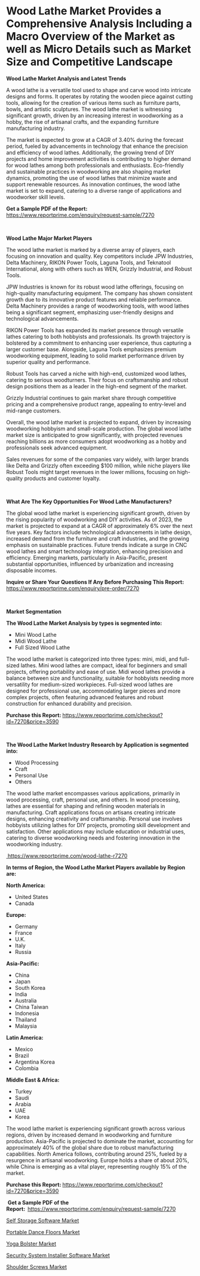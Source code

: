 <p><h1>Wood Lathe Market Provides a Comprehensive Analysis Including a Macro Overview of the Market as well as Micro Details such as Market Size and Competitive Landscape</h1></p><p><strong>Wood Lathe Market Analysis and Latest Trends</strong></p>
<p><p>A wood lathe is a versatile tool used to shape and carve wood into intricate designs and forms. It operates by rotating the wooden piece against cutting tools, allowing for the creation of various items such as furniture parts, bowls, and artistic sculptures. The wood lathe market is witnessing significant growth, driven by an increasing interest in woodworking as a hobby, the rise of artisanal crafts, and the expanding furniture manufacturing industry.</p><p>The market is expected to grow at a CAGR of 3.40% during the forecast period, fueled by advancements in technology that enhance the precision and efficiency of wood lathes. Additionally, the growing trend of DIY projects and home improvement activities is contributing to higher demand for wood lathes among both professionals and enthusiasts. Eco-friendly and sustainable practices in woodworking are also shaping market dynamics, promoting the use of wood lathes that minimize waste and support renewable resources. As innovation continues, the wood lathe market is set to expand, catering to a diverse range of applications and woodworker skill levels.</p></p>
<p><strong>Get a Sample PDF of the Report:&nbsp;</strong> <a href="https://www.reportprime.com/enquiry/request-sample/7270">https://www.reportprime.com/enquiry/request-sample/7270</a></p>
<p>&nbsp;</p>
<p><strong>Wood Lathe Major Market Players</strong></p>
<p><p>The wood lathe market is marked by a diverse array of players, each focusing on innovation and quality. Key competitors include JPW Industries, Delta Machinery, RIKON Power Tools, Laguna Tools, and Teknatool International, along with others such as WEN, Grizzly Industrial, and Robust Tools.</p><p>JPW Industries is known for its robust wood lathe offerings, focusing on high-quality manufacturing equipment. The company has shown consistent growth due to its innovative product features and reliable performance. Delta Machinery provides a range of woodworking tools, with wood lathes being a significant segment, emphasizing user-friendly designs and technological advancements.</p><p>RIKON Power Tools has expanded its market presence through versatile lathes catering to both hobbyists and professionals. Its growth trajectory is bolstered by a commitment to enhancing user experience, thus capturing a larger customer base. Alongside, Laguna Tools emphasizes premium woodworking equipment, leading to solid market performance driven by superior quality and performance.</p><p>Robust Tools has carved a niche with high-end, customized wood lathes, catering to serious woodturners. Their focus on craftsmanship and robust design positions them as a leader in the high-end segment of the market.</p><p>Grizzly Industrial continues to gain market share through competitive pricing and a comprehensive product range, appealing to entry-level and mid-range customers. </p><p>Overall, the wood lathe market is projected to expand, driven by increasing woodworking hobbyism and small-scale production. The global wood lathe market size is anticipated to grow significantly, with projected revenues reaching billions as more consumers adopt woodworking as a hobby and professionals seek advanced equipment.</p><p>Sales revenues for some of the companies vary widely, with larger brands like Delta and Grizzly often exceeding $100 million, while niche players like Robust Tools might target revenues in the lower millions, focusing on high-quality products and customer loyalty.</p></p>
<p>&nbsp;</p>
<p><strong>What Are The Key Opportunities For Wood Lathe Manufacturers?</strong></p>
<p><p>The global wood lathe market is experiencing significant growth, driven by the rising popularity of woodworking and DIY activities. As of 2023, the market is projected to expand at a CAGR of approximately 6% over the next five years. Key factors include technological advancements in lathe design, increased demand from the furniture and craft industries, and the growing emphasis on sustainable practices. Future trends indicate a surge in CNC wood lathes and smart technology integration, enhancing precision and efficiency. Emerging markets, particularly in Asia-Pacific, present substantial opportunities, influenced by urbanization and increasing disposable incomes.</p></p>
<p><strong>Inquire or Share Your Questions If Any Before Purchasing This Report:</strong> <a href="https://www.reportprime.com/enquiry/pre-order/7270">https://www.reportprime.com/enquiry/pre-order/7270</a></p>
<p>&nbsp;</p>
<p><strong>Market Segmentation</strong></p>
<p><strong>The Wood Lathe Market Analysis by types is segmented into:</strong></p>
<p><ul><li>Mini Wood Lathe</li><li>Midi Wood Lathe</li><li>Full Sized Wood Lathe</li></ul></p>
<p><p>The wood lathe market is categorized into three types: mini, midi, and full-sized lathes. Mini wood lathes are compact, ideal for beginners and small projects, offering portability and ease of use. Midi wood lathes provide a balance between size and functionality, suitable for hobbyists needing more versatility for medium-sized workpieces. Full-sized wood lathes are designed for professional use, accommodating larger pieces and more complex projects, often featuring advanced features and robust construction for enhanced durability and precision.</p></p>
<p><strong>Purchase this Report:&nbsp;</strong><a href="https://www.reportprime.com/checkout?id=7270&price=3590">https://www.reportprime.com/checkout?id=7270&price=3590</a></p>
<p>&nbsp;</p>
<p><strong>The Wood Lathe Market Industry Research by Application is segmented into:</strong></p>
<p><ul><li>Wood Processing</li><li>Craft</li><li>Personal Use</li><li>Others</li></ul></p>
<p><p>The wood lathe market encompasses various applications, primarily in wood processing, craft, personal use, and others. In wood processing, lathes are essential for shaping and refining wooden materials in manufacturing. Craft applications focus on artisans creating intricate designs, enhancing creativity and craftsmanship. Personal use involves hobbyists utilizing lathes for DIY projects, promoting skill development and satisfaction. Other applications may include education or industrial uses, catering to diverse woodworking needs and fostering innovation in the woodworking industry.</p></p>
<p><a href="https://www.reportprime.com/wood-lathe-r7270">&nbsp;https://www.reportprime.com/wood-lathe-r7270</a></p>
<p><strong>In terms of Region, the Wood Lathe Market Players available by Region are:</strong></p>
<p>
    <p> <strong> North America: </strong>
        <ul>
            <li>United States</li>
            <li>Canada</li>
        </ul>
        </p> 
    <p> <strong> Europe: </strong>
        <ul>
            <li>Germany</li>
            <li>France</li>
            <li>U.K.</li>
            <li>Italy</li>
            <li>Russia</li>
        </ul>
        </p> 
    <p> <strong> Asia-Pacific: </strong>
        <ul>
            <li>China</li>
            <li>Japan</li>
            <li>South Korea</li>
            <li>India</li>
            <li>Australia</li>
            <li>China Taiwan</li>
            <li>Indonesia</li>
            <li>Thailand</li>
            <li>Malaysia</li>
        </ul>
        </p> 
    <p> <strong> Latin America: </strong>
        <ul>
            <li>Mexico</li>
            <li>Brazil</li>
            <li>Argentina Korea</li>
            <li>Colombia</li>
        </ul>
        </p> 
    <p> <strong> Middle East & Africa: </strong>
        <ul>
            <li>Turkey</li>
            <li>Saudi</li>
            <li>Arabia</li>
            <li>UAE</li>
            <li>Korea</li>
        </ul>
    </p>
    </p>
<p><p>The wood lathe market is experiencing significant growth across various regions, driven by increased demand in woodworking and furniture production. Asia-Pacific is projected to dominate the market, accounting for approximately 40% of the global share due to robust manufacturing capabilities. North America follows, contributing around 25%, fueled by a resurgence in artisanal woodworking. Europe holds a share of about 20%, while China is emerging as a vital player, representing roughly 15% of the market.</p></p>
<p><strong>Purchase this Report: </strong><a href="https://www.reportprime.com/checkout?id=7270&price=3590">https://www.reportprime.com/checkout?id=7270&price=3590</a></p>
<p>&nbsp;<strong>Get a Sample PDF of the Report:&nbsp;&nbsp;</strong><a href="https://www.reportprime.com/enquiry/request-sample/7270">https://www.reportprime.com/enquiry/request-sample/7270</a></p>
<p><strong></strong></p>
<p><p><a href="https://www.linkedin.com/pulse/self-storage-software-market-report-product-type-cloud-basedon-premises-uvzbe?trackingId=1m63ppo%2BT4qPabtDSy01jg%3D%3D">Self Storage Software Market</a></p><p><a href="https://medium.com/@joanne.harris67856/insights-into-the-portable-dance-floors-market-market-players-market-size-geographical-regions-5b8b438bc300">Portable Dance Floors Market</a></p><p><a href="https://medium.com/@colin.dunca43545/exploring-yoga-bolster-market-dynamics-revenue-analysis-and-growth-projections-in-the-yoga-bolster-dfaf24e7e36b">Yoga Bolster Market</a></p><p><a href="https://www.linkedin.com/pulse/how-regional-global-trends-shaping-security-system-installer-jcave?trackingId=EFxIm9%2FHQPaFiobxBqkTiA%3D%3D">Security System Installer Software Market</a></p><p><a href="https://issuu.com/reportprime-2/docs/shoulder-screws-market-size-2030.pp_0f365799ca35fb">Shoulder Screws Market</a></p></p>